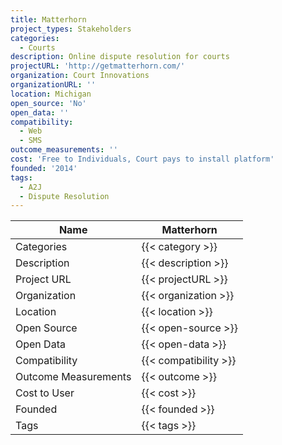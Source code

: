 ```yaml
---
title: Matterhorn
project_types: Stakeholders
categories:
  - Courts
description: Online dispute resolution for courts
projectURL: 'http://getmatterhorn.com/'
organization: Court Innovations
organizationURL: ''
location: Michigan
open_source: 'No'
open_data: ''
compatibility:
  - Web
  - SMS
outcome_measurements: ''
cost: 'Free to Individuals, Court pays to install platform'
founded: '2014'
tags:
  - A2J
  - Dispute Resolution
---
```



Name                    |  Matterhorn    
------------------------|----
Categories              | {{< category >}} 
Description             | {{< description >}} 
Project URL             | {{< projectURL >}} 
Organization            | {{< organization >}} 
Location                | {{< location >}} 
Open Source             | {{< open-source >}} 
Open Data               | {{< open-data >}} 
Compatibility           | {{< compatibility >}} 
Outcome Measurements    | {{< outcome >}} 
Cost to User            | {{< cost >}} 
Founded                 | {{< founded >}} 
Tags                    | {{< tags >}} 

